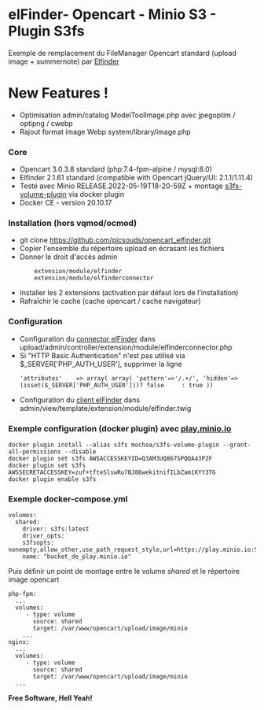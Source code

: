 

# elFinder- Opencart - Minio S3 - Plugin S3fs

Exemple de remplacement du FileManager Opencart standard (upload image + summernote) par [Elfinder](https://github.com/Studio-42/elFinder)  

# New Features !

- Optimisation admin/catalog ModelToolImage.php avec jpegoptim / optipng / cwebp
- Rajout format image Webp system/library/image.php

### Core

* Opencart 3.0.3.8 standard (php:7.4-fpm-alpine / mysql:8.0)
* Elfinder 2.1.61 standard (compatible with Opencart jQuery/UI: 2.1.1/1.11.4)
* Testé avec Minio RELEASE.2022-05-19T18-20-59Z + montage [s3fs-volume-plugin](https://github.com/marcelo-ochoa/docker-volume-plugins/tree/master/s3fs-volume-plugin) via docker plugin
* Docker CE - version 20.10.17

### Installation (hors vqmod/ocmod)

* git clone https://github.com/picsouds/opencart_elfinder.git 
* Copier l'ensemble du répertoire upload en écrasant les fichiers 
* Donner le droit d'accès admin 
    ```
	    extension/module/elfinder
	    extension/module/elfinderconnector
    ```
* Installer les 2 extensions (activation par défaut lors de l'installation)
* Rafraîchir le cache (cache opencart / cache navigateur)

### Configuration

+ Configuration du [connector elFinder](https://github.com/Studio-42/elFinder/wiki/Connector-configuration-options) dans upload/admin/controller/extension/module/elfinderconnector.php 
+ Si "HTTP Basic Authentication" n'est pas utilisé via $_SERVER['PHP_AUTH_USER'], supprimer la ligne
    ```
    'attributes'	=> array( array( 'pattern'=>'/.+/', 'hidden'=>(isset($_SERVER['PHP_AUTH_USER']))? false     : true ))
    ```
+ Configuration du [client elFinder](https://github.com/Studio-42/elFinder/wiki/Client-configuration-options) dans admin/view/template/extension/module/elfinder.twig 

### Exemple configuration (docker plugin) avec [play.minio.io](https://play.minio.io:9000/minio/login)  

    docker plugin install --alias s3fs mochoa/s3fs-volume-plugin --grant-all-permissions --disable
    docker plugin set s3fs AWSACCESSKEYID=Q3AM3UQ867SPQQA43P2F
    docker plugin set s3fs AWSSECRETACCESSKEY=zuf+tfteSlswRu7BJ86wekitnifILbZam1KYY3TG
    docker plugin enable s3fs

      
### Exemple docker-compose.yml

	volumes:
	  shared:
	    driver: s3fs:latest
	    driver_opts:
	    s3fsopts: nonempty,allow_other,use_path_request_style,url=https://play.minio.io:9000,uid=$UID,gid=$GID
	    name: "bucket_de_play.minio.io"   
    
Puis définir un point de montage entre le volume *shared* et le répertoire image opencart 

    php-fpm:    
      ...        
      volumes:
	     - type: volume
	       source: shared
	       target: /var/www/opencart/upload/image/minio
	    ...
    nginx:
	  ...
	  volumes:
	     - type: volume
	       source: shared
	       target: /var/www/opencart/upload/image/minio
      ...

**Free Software, Hell Yeah!**
